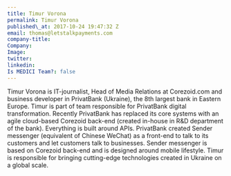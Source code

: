 ```yaml
---
title: Timur Vorona
permalink: Timur Vorona
published\_at: 2017-10-24 19:47:32 Z
email: thomas@letstalkpayments.com
company-title: 
Company: 
Image: 
twitter: 
linkedin: 
Is MEDICI Team?: false
---
```


Timur Vorona is IT-journalist, Head of Media Relations at Corezoid.com and business developer in PrivatBank (Ukraine), the 8th largest bank in Eastern Europe. Timur is part of team responsible for PrivatBank digital transformation. Recently PrivatBank has replaced its core systems with an agile cloud-based Corezoid back-end (created in-house in R&amp;D department of the bank). Everything is built around APIs. PrivatBank created Sender messenger (equivalent of Chinese WeChat) as a front-end to talk to its customers and let customers talk to businesses. Sender messenger is based on Corezoid back-end and is designed around mobile lifestyle. Timur is responsible for bringing cutting-edge technologies created in Ukraine on a global scale.